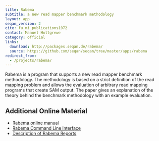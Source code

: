 ```yaml
---
title: Rabema
subtitle: a new read mapper benchmark methodology
layout: app
seqan_version: 2
cite: fu_mi_publications1072
contact: Manuel Holtgrewe
category: official
links:
  download: http://packages.seqan.de/rabema/
  source: https://github.com/seqan/seqan/tree/master/apps/rabema
redirect_from:
  - /projects/rabema/
---
```


Rabema is a program that supports a new read mapper benchmark methodology. The methodology is based on a strict
definition of the read mapping problem and allows the evaluation of arbitrary read mapping programs that create SAM
output.
The paper gives an explanation of the theory behind the benchmark methodology with an example evaluation.

## Additional Online Material
* [Rabema online manual](./rabema/rabema-manual/)
* [Rabema Command Line Interface](./rabema/rabema-cli)
* [Description of Rabema Reports](./rabema/rabema-reports)
